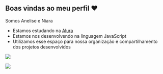 ## Boas vindas ao meu perfil ❤️

Somos Anelise e Niara

- Estamos estudando na [Alura](https://www.alura.com.br)
- Estamos nos desenvolvendo na linguagem JavaScript
- Utilizamos esse espaço para nossa organização e compartilhamento dos projetos desenvolvidos

![](https://tenor.com/evd9kpz04OV.gif)

![](https://tenor.com/vGe6OIBI6Mo.gif)
